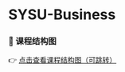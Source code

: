 # SYSU-Business
### 📌 课程结构图

👉 [点击查看课程结构图（可跳转）](https://novainer.github.io/SYSU-Business/Index.html)
